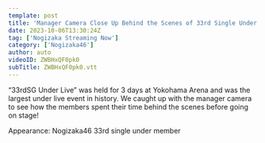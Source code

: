 ```yaml
---
template: post
title: 'Manager Camera Close Up Behind the Scenes of 33rd Single Under Live!'
date: 2023-10-06T13:30:24Z
tag: ['Nogizaka Streaming Now']
category: ['Nogizaka46']
author: auto 
videoID: ZWBHxQF0pk0
subTitle: ZWBHxQF0pk0.vtt
---
```

“33rdSG Under Live” was held for 3 days at Yokohama Arena and was the largest under live event in history.
We caught up with the manager camera to see how the members spent their time behind the scenes before going on stage!

Appearance: Nogizaka46 33rd single under member

